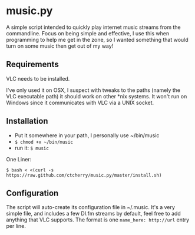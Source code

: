 music.py
========

A simple script intended to quickly play internet music streams from the commandline. Focus on being simple and effective, I use this when programming to help me get in the zone, so I wanted something that would turn on some music then get out of my way!

Requirements
------------
VLC needs to be installed.

I've only used it on OSX, I suspect with tweaks to the paths (namely the VLC executable path) it should work on other *nix systems. It won't run on Windows since it communicates with VLC via a UNIX socket.

Installation
------------

- Put it somewhere in your path, I personally use ~/bin/music
- `$ chmod +x ~/bin/music`
- run it: `$ music`

One Liner:

`$ bash < <(curl -s https://raw.github.com/ctcherry/music.py/master/install.sh)`

Configuration
-------------

The script will auto-create its configuration file in ~/.music. It's a very simple file, and includes a few DI.fm streams by default, feel free to add anything that VLC supports. The format is one `name_here: http://url` entry per line.
